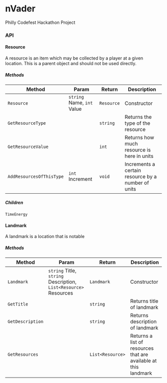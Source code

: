 # nVader
Philly Codefest Hackathon Project

### API
#### Resource
A resource is an item which may be collected by a player at a given location. This is a parent object and should not be used directly.

##### Methods 
| Method | Param | Return | Description |
| - | - | - | - |
| `Resource` | `string` Name, `int` Value | `Resource` | Constructor |
| `GetResourceType` | | `string` | Returns the type of the resource |
| `GetResourceValue` | | `int` | Returns how much resource is here in units |
| `AddResourcesOfThisType` | `int` Increment | `void` | Increments a certain resource by a number of units |

##### Children
`TimeEnergy`

#### Landmark
A landmark is a location that is notable
##### Methods
| Method | Param | Return | Description |
| - | - | - | - |
| `Landmark` | `string` Title, `string` Description, `List<Resource>` Resources | `Landmark` | Constructor |
| `GetTitle` | | `string` | Returns title of landmark |
| `GetDescription` | | `string` | Returns description of landmark |
| `GetResources` | | `List<Resource>` | Returns a list of resources that are available at this landmark |
